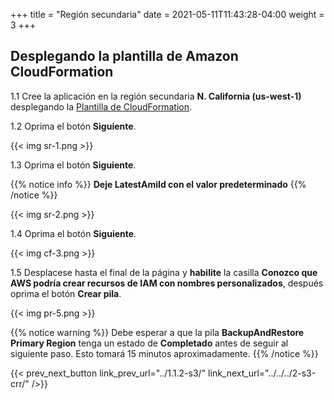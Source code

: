 +++
title = "Región secundaria"
date =  2021-05-11T11:43:28-04:00
weight = 3
+++

## Desplegando la plantilla de Amazon CloudFormation

1.1 Cree la aplicación en la región secundaria **N. California (us-west-1)** desplegando la [Plantilla de CloudFormation](https://console.aws.amazon.com/cloudformation/home?region=us-west-1#/stacks/create/template?stackName=backupandrestore-secondary&templateURL=https://ee-assets-prod-us-east-1.s3.amazonaws.com/modules/7ebe40ac15b94a1e815828a877bde9b3/v9/BackupAndRestoreDB.yaml).

1.2 Oprima el botón **Siguiente**.

{{< img sr-1.png >}}

1.3 Oprima el botón **Siguiente**.

{{% notice info %}}
**Deje LatestAmiId con el valor predeterminado**
{{% /notice %}}

{{< img sr-2.png >}}

1.4 Oprima el botón **Siguiente**.

{{< img cf-3.png >}}

1.5 Desplacese hasta el final de la página y **habilite** la casilla **Conozco que AWS podría crear recursos de IAM con nombres personalizados**, después oprima el botón **Crear pila**.

{{< img pr-5.png >}}

{{% notice warning %}}
Debe esperar a que la pila **BackupAndRestore Primary Region** tenga un estado de **Completado** antes de seguir al siguiente paso. Esto tomará 15 minutos aproximadamente.
{{% /notice %}}

{{< prev_next_button link_prev_url="../1.1.2-s3/" link_next_url="../../../2-s3-crr/" />}}